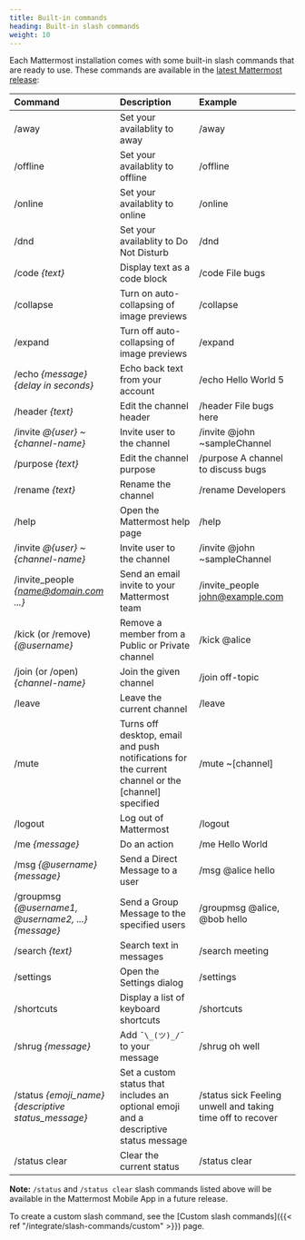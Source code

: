 ```yaml
---
title: Built-in commands
heading: Built-in slash commands
weight: 10
---
```

Each Mattermost installation comes with some built-in slash commands that are ready to use. These commands are available in the [latest Mattermost release](https://mattermost.com/download):

| Command                                               | Description                                                                                        | Example                                                    |
|:------------------------------------------------------|:---------------------------------------------------------------------------------------------------|:-----------------------------------------------------------|
| /away                                                 | Set your availablity to away                                                                       | /away                                                      |
| /offline                                              | Set your availablity to offline                                                                    | /offline                                                   |
| /online                                               | Set your availablity to online                                                                     | /online                                                    |
| /dnd                                                  | Set your availablity to Do Not Disturb                                                             | /dnd                                                       |
| /code *{text}*                                        | Display text as a code block                                                                       | /code File bugs                                            |
| /collapse                                             | Turn on auto-collapsing of image previews                                                          | /collapse                                                  |
| /expand                                               | Turn off auto-collapsing of image previews                                                         | /expand                                                    |
| /echo *{message}* *{delay in seconds}*                | Echo back text from your account                                                                   | /echo Hello World 5                                        |
| /header *{text}*                                      | Edit the channel header                                                                            | /header File bugs here                                     |
| /invite *@{user}* *~{channel-name}*                   | Invite user to the channel                                                                         | /invite @john ~sampleChannel                               |
| /purpose *{text}*                                     | Edit the channel purpose                                                                           | /purpose A channel to discuss bugs                         |
| /rename *{text}*                                      | Rename the channel                                                                                 | /rename Developers                                         |
| /help                                                 | Open the Mattermost help page                                                                      | /help                                                      |
| /invite *@{user}* *~{channel-name}*                   | Invite user to the channel                                                                         | /invite @john ~sampleChannel                               |
| /invite_people *{name@domain.com ...}*                | Send an email invite to your Mattermost team                                                       | /invite_people john@example.com                            |
| /kick (or /remove) *{@username}*                      | Remove a member from a Public or Private channel                                                   | /kick @alice                                               |
| /join (or /open) *{channel-name}*                     | Join the given channel                                                                             | /join off-topic                                            |
| /leave                                                | Leave the current channel                                                                          | /leave                                                     |
| /mute                                                 | Turns off desktop, email and push notifications for the current channel or the [channel] specified | /mute ~[channel]                                           |
| /logout                                               | Log out of Mattermost                                                                              | /logout                                                    |
| /me *{message}*                                       | Do an action                                                                                       | /me Hello World                                            |
| /msg *{@username}* *{message}*                        | Send a Direct Message to a user                                                                    | /msg @alice hello                                          |
| /groupmsg *{@username1, @username2, ...}* *{message}* | Send a Group Message to the specified users                                                        | /groupmsg @alice, @bob hello                               |
| /search *{text}*                                      | Search text in messages                                                                            | /search meeting                                            |
| /settings                                             | Open the Settings dialog                                                                           | /settings                                                  |
| /shortcuts                                            | Display a list of keyboard shortcuts                                                               | /shortcuts                                                 |
| /shrug *{message}*                                    | Add `¯\_(ツ)_/¯` to your message                                                                    | /shrug oh well                                             |
| /status *{emoji_name}* *{descriptive status_message}* | Set a custom status that includes an optional emoji and a descriptive status message               | /status sick Feeling unwell and taking time off to recover |
| /status clear                                         | Clear the current status                                                                           | /status clear                                              |

**Note:** `/status` and `/status clear` slash commands listed above will be available in the Mattermost Mobile App in a future release.

To create a custom slash command, see the [Custom slash commands]({{< ref "/integrate/slash-commands/custom" >}}) page.

